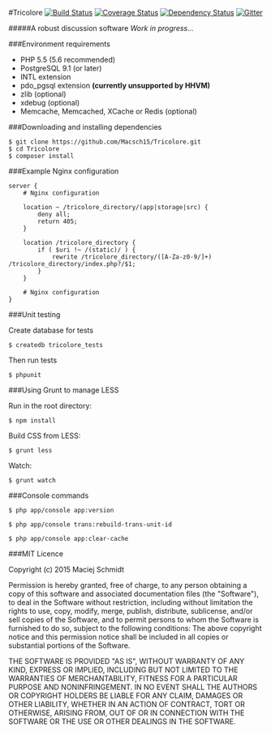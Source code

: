 #Tricolore [![Build Status](https://travis-ci.org/Macsch15/Tricolore.svg)](https://travis-ci.org/Macsch15/Tricolore) [![Coverage Status](https://coveralls.io/repos/Macsch15/Tricolore/badge.svg?branch=master)](https://coveralls.io/r/Macsch15/Tricolore?branch=master) [![Dependency Status](https://www.versioneye.com/user/projects/551af4933661f134fe0001e8/badge.svg?style=flat)](https://www.versioneye.com/user/projects/551af4933661f134fe0001e8) [![Gitter](https://badges.gitter.im/Join%20Chat.svg)](https://gitter.im/Macsch15/Tricolore?utm_source=badge&utm_medium=badge&utm_campaign=pr-badge)

#####A robust discussion software
*Work in progress...*

###Environment requirements
- PHP 5.5 (5.6 recommended)
- PostgreSQL 9.1 (or later)
- INTL extension
- pdo_pgsql extension **(currently unsupported by HHVM)**
- zlib (optional)
- xdebug (optional)
- Memcache, Memcached, XCache or Redis (optional)

###Downloading and installing dependencies
```
$ git clone https://github.com/Macsch15/Tricolore.git
$ cd Tricolore
$ composer install
```

###Example Nginx configuration
```
server {
    # Nginx configuration

    location ~ /tricolore_directory/(app|storage|src) {
        deny all;
        return 405;
    }

    location /tricolore_directory {
        if ( $uri !~ /(static)/ ) {
            rewrite /tricolore_directory/([A-Za-z0-9/]+) /tricolore_directory/index.php?/$1;
        }
    }

    # Nginx configuration
}
```

###Unit testing

Create database for tests
```
$ createdb tricolore_tests
```

Then run tests
```
$ phpunit
```

###Using Grunt to manage LESS

Run in the root directory:
```
$ npm install
```

Build CSS from LESS:
```
$ grunt less
```

Watch:
```
$ grunt watch
```

###Console commands

```
$ php app/console app:version
```

```
$ php app/console trans:rebuild-trans-unit-id
```

```
$ php app/console app:clear-cache
```

###MIT Licence

Copyright (c) 2015 Maciej Schmidt

Permission is hereby granted, free of charge, to any person obtaining a copy 
of this software and associated documentation files (the "Software"), to deal
in the Software without restriction, including without limitation the rights
to use, copy, modify, merge, publish, distribute, sublicense, and/or sell
copies of the Software, and to permit persons to whom the Software is furnished
to do so, subject to the following conditions:
The above copyright notice and this permission notice shall be included in all
copies or substantial portions of the Software.

THE SOFTWARE IS PROVIDED "AS IS", WITHOUT WARRANTY OF ANY KIND, EXPRESS OR
IMPLIED, INCLUDING BUT NOT LIMITED TO THE WARRANTIES OF MERCHANTABILITY,
FITNESS FOR A PARTICULAR PURPOSE AND NONINFRINGEMENT. IN NO EVENT SHALL THE
AUTHORS OR COPYRIGHT HOLDERS BE LIABLE FOR ANY CLAIM, DAMAGES OR OTHER
LIABILITY, WHETHER IN AN ACTION OF CONTRACT, TORT OR OTHERWISE, ARISING FROM,
OUT OF OR IN CONNECTION WITH THE SOFTWARE OR THE USE OR OTHER DEALINGS IN
THE SOFTWARE.
